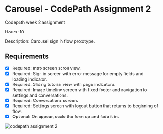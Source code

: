 # Carousel - CodePath Assignment 2

Codepath week 2 assignment 

Hours: 10

Description: 
Carousel sign in flow prototype.

## Requirements
 * [x] Required: Intro screen scroll view.
 * [x] Required: Sign in screen with error message for empty fields and loading indicator.
 * [x] Required: Sliding tutorial view with page indicators.
 * [x] Required: Image timeline screen with fixed footer and navigation to settings and conversations.
 * [x] Required: Conversations screen. 
 * [x] Required: Settings screen with logout button that returns to beginning of flow.
 * [x] Optional: On appear, scale the form up and fade it in.

![codepath assignment 2](https://cloud.githubusercontent.com/assets/6727159/13039550/359ad9b4-d355-11e5-8f21-b61d98117fcc.gif)
